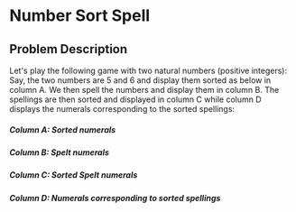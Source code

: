 # Number Sort Spell

## Problem Description
Let's play the following game with two natural numbers (positive integers): Say, the two numbers are 5 and 6 and display
them sorted as below in column A. We then spell the numbers and display them in column B. The spellings are then sorted
and displayed in column C while column D displays the numerals corresponding to the sorted spellings:
##### Column A: Sorted numerals
##### Column B: Spelt numerals
##### Column C: Sorted Spelt numerals
#####  Column D: Numerals corresponding to sorted spellings

